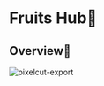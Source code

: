 # Fruits Hub🍉

## Overview🍇

![pixelcut-export](https://github.com/hashimsaffarini/Fruits_Hub/assets/124286269/89d493fb-7151-4584-8606-8b04f2209222)



